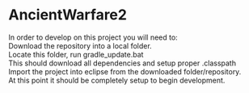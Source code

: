 AncientWarfare2
===============
In order to develop on this project you will need to:  
Download the repository into a local folder.  
Locate this folder, run gradle_update.bat  
This should download all dependencies and setup proper .classpath  
Import the project into eclipse from the downloaded folder/repository.  
At this point it should be completely setup to begin development.  



